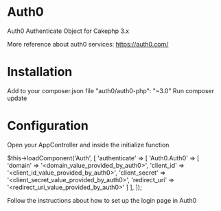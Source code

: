 # Auth0
Auth0 Authenticate Object for Cakephp 3.x

More reference about auth0 services: https://auth0.com/

# Installation
Add to your composer.json file "auth0/auth0-php": "~3.0"
Run composer update

# Configuration

Open your AppController and inside the initialize function

$this->loadComponent('Auth', [
            'authenticate' => [
                'Auth0.Auth0' => [
                                  'domain'        => '<domain_value_provided_by_auth0>',
                                  'client_id'     => '<client_id_value_provided_by_auth0>',
                                  'client_secret' => '<client_secret_value_provided_by_auth0>',
                                  'redirect_uri'  => '<redirect_uri_value_provided_by_auth0>'
                ]
            ],
]);

Follow the instructions about how to set up the login page in Auth0

